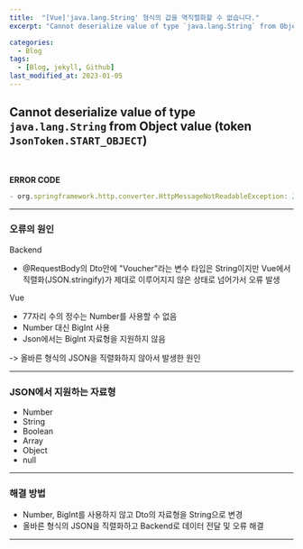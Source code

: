 ```yaml
---
title:  "[Vue]'java.lang.String' 형식의 값을 역직렬화할 수 없습니다."
excerpt: "Cannot deserialize value of type `java.lang.String` from Object value (token `JsonToken.START_OBJECT`)"

categories:
  - Blog
tags:
  - [Blog, jekyll, Github]
last_modified_at: 2023-01-05
---
```


## Cannot deserialize value of type `java.lang.String` from Object value (token `JsonToken.START_OBJECT`)

<br/>

**ERROR CODE**
```javascript
- org.springframework.http.converter.HttpMessageNotReadableException: JSON parse error: Cannot deserialize value of type `java.lang.String` from Object value (token `JsonToken.START_OBJECT`); nested exception is com.fasterxml.jackson.databind.exc.MismatchedInputException: Cannot deserialize value of type `java.lang.String` from Object value (token `JsonToken.START_OBJECT`)
```

---

### 오류의 원인

Backend
- @RequestBody의 Dto안에 "Voucher"라는 변수 타입은 String이지만 Vue에서 직렬화(JSON.stringify)가 제대로 이루어지지 않은 상태로 넘어가서 오류 발생 


Vue 
- 77자리 수의 정수는 Number를 사용할 수 없음
- Number 대신 BigInt 사용
- Json에서는 BigInt 자료형을 지원하지 않음

-> 올바른 형식의 JSON을 직렬화하지 않아서 발생한 원인

---

### JSON에서 지원하는 자료형

- Number
- String
- Boolean
- Array
- Object
- null

---

### 해결 방법


- Number, BigInt를 사용하지 않고 Dto의 자료형을 String으로 변경
- 올바른 형식의 JSON을 직렬화하고 Backend로 데이터 전달 및 오류 해결

---